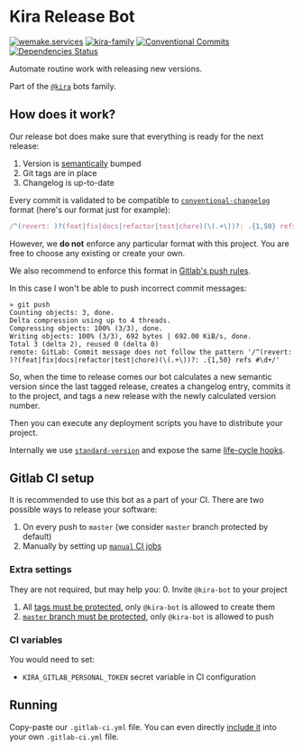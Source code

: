 # Kira Release Bot

[![wemake.services](https://img.shields.io/badge/%20-wemake.services-green.svg?label=%20&logo=data%3Aimage%2Fpng%3Bbase64%2CiVBORw0KGgoAAAANSUhEUgAAABAAAAAQCAMAAAAoLQ9TAAAABGdBTUEAALGPC%2FxhBQAAAAFzUkdCAK7OHOkAAAAbUExURQAAAAAAAAAAAAAAAAAAAAAAAAAAAAAAAP%2F%2F%2F5TvxDIAAAAIdFJOUwAjRA8xXANAL%2Bv0SAAAADNJREFUGNNjYCAIOJjRBdBFWMkVQeGzcHAwksJnAPPZGOGAASzPzAEHEGVsLExQwE7YswCb7AFZSF3bbAAAAABJRU5ErkJggg%3D%3D)](https://wemake.services)
[![kira-family](https://img.shields.io/badge/kira-family-pink.svg)](https://github.com/wemake-services/kira)
[![Conventional Commits](https://img.shields.io/badge/Conventional%20Commits-1.0.0-yellow.svg)](https://conventionalcommits.org)
[![Dependencies Status](https://img.shields.io/badge/dependencies-up%20to%20date-brightgreen.svg)](https://github.com/wemake-services/kira-release/pulls?utf8=%E2%9C%93&q=is%3Apr%20author%3Aapp%2Fdependabot)

Automate routine work with releasing new versions.

Part of the [`@kira`](https://github.com/wemake-services/kira) bots family.


## How does it work?

Our release bot does make sure that everything is ready for the next release:
1. Version is [semantically](https://semver.org/) bumped
2. Git tags are in place
3. Changelog is up-to-date

Every commit is validated to be compatible to [`conventional-changelog`](https://github.com/conventional-changelog)
format (here's our format just for example):

```js
/^(revert: )?(feat|fix|docs|refactor|test|chore)(\(.+\))?: .{1,50} refs #\d+/
```

However, we **do not** enforce any particular format with this project.
You are free to choose any existing or create your own.

We also recommend to enforce this format in [Gitlab's push rules](https://docs.gitlab.com/ee/push_rules/push_rules.html#commit-messages-with-a-specific-reference).

In this case I won't be able to push incorrect commit messages:

```
» git push
Counting objects: 3, done.
Delta compression using up to 4 threads.
Compressing objects: 100% (3/3), done.
Writing objects: 100% (3/3), 692 bytes | 692.00 KiB/s, done.
Total 3 (delta 2), reused 0 (delta 0)
remote: GitLab: Commit message does not follow the pattern '/^(revert: )?(feat|fix|docs|refactor|test|chore)(\(.+\))?: .{1,50} refs #\d+/'
```

So, when the time to release comes our bot calculates
a new semantic version since the last tagged release,
creates a changelog entry, commits it to the project,
and tags a new release with the newly calculated version number.

Then you can execute any deployment
scripts you have to distribute your project.

Internally we use [`standard-version`](https://github.com/conventional-changelog/standard-version) and expose the same [life-cycle hooks](https://github.com/conventional-changelog/standard-version#lifecycle-scripts).


## Gitlab CI setup

It is recommended to use this bot as a part of your CI.
There are two possible ways to release your software:
1. On every push to `master` (we consider `master` branch protected by default)
2. Manually by setting up [`manual` CI jobs](https://docs.gitlab.com/ee/ci/yaml/#whenmanual)

### Extra settings

They are not required, but may help you:
0. Invite `@kira-bot` to your project
1. All [tags must be protected](https://docs.gitlab.com/ee/user/project/protected_tags.html), only `@kira-bot` is allowed to create them
2. [`master` branch must be protected](https://docs.gitlab.com/ee/user/project/protected_branches.html), only `@kira-bot` is allowed to push

### CI variables

You would need to set:

- `KIRA_GITLAB_PERSONAL_TOKEN` secret variable in CI configuration


## Running

Copy-paste our `.gitlab-ci.yml` file.
You can even directly [include it](https://docs.gitlab.com/ee/ci/yaml/#include-examples)
into your own `.gitlab-ci.yml` file.
